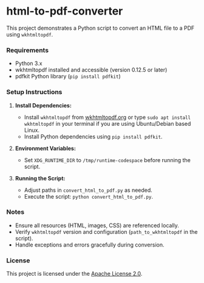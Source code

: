 # html-to-pdf-converter

This project demonstrates a Python script to convert an HTML file to a PDF using `wkhtmltopdf`.

### Requirements
- Python 3.x
- wkhtmltopdf installed and accessible (version 0.12.5 or later)
- pdfkit Python library (`pip install pdfkit`)

### Setup Instructions
1. **Install Dependencies:**
   - Install `wkhtmltopdf` from [wkhtmltopdf.org](https://wkhtmltopdf.org/) or type `sudo apt install wkhtmltopdf` in your terminal if you are using Ubuntu/Debian based Linux.
   - Install Python dependencies using `pip install pdfkit`.

2. **Environment Variables:**
   - Set `XDG_RUNTIME_DIR` to `/tmp/runtime-codespace` before running the script.

3. **Running the Script:**
   - Adjust paths in `convert_html_to_pdf.py` as needed.
   - Execute the script: `python convert_html_to_pdf.py`.

### Notes
- Ensure all resources (HTML, images, CSS) are referenced locally.
- Verify `wkhtmltopdf` version and configuration (`path_to_wkhtmltopdf` in the script).
- Handle exceptions and errors gracefully during conversion.

### License
This project is licensed under the [Apache License 2.0](LICENSE).

